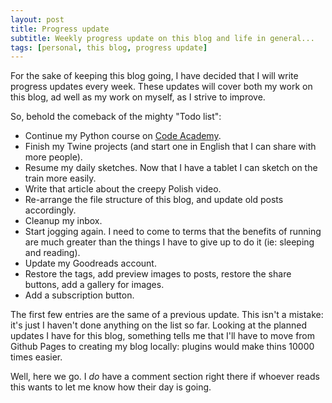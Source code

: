 ```yaml
---
layout: post
title: Progress update
subtitle: Weekly progress update on this blog and life in general...
tags: [personal, this blog, progress update]
---
```


For the sake of keeping this blog going, I have decided that I will write progress updates every week.
These updates will cover both my work on this blog, ad well as my work on myself, as I strive to improve.

So, behold the comeback of the mighty "Todo list":

* Continue my Python course on [Code Academy](https://www.codecademy.com/Melyanna).
* Finish my Twine projects (and start one in English that I can share with more people).
* Resume my daily sketches. Now that I have a tablet I can sketch on the train more easily.
* Write that article about the creepy Polish video.
* Re-arrange the file structure of this blog, and update old posts accordingly.
* Cleanup my inbox.
* Start jogging again. I need to come to terms that the benefits of running are much greater than the things I have to give up to do it (ie: sleeping and reading).
* Update my Goodreads account.
* Restore the tags, add preview images to posts, restore the share buttons, add a gallery for images.
* Add a subscription button.

The first few entries are the same of a previous update. This isn't a mistake: it's just I haven't done anything on the list so far.
Looking at the planned updates I have for this blog, something tells me that I'll have to move from Github Pages to creating my blog locally: plugins would make thins 10000 times easier.

Well, here we go.
I *do* have a comment section right there if whoever reads this wants to let me know how their day is going.